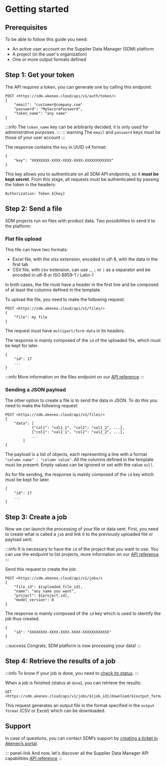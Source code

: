 # Getting started

## Prerequisites

To be able to follow this guide you need:
- An active user account on the Supplier Data Manager (SDM) platform
- A project (in the user's organization)
- One or more output formats defined

## Step 1: Get your token

The API requires a token, you can generate one by calling this endpoint:

```
POST <https://sdm.akeneo.cloud/api/v1/auth/token/>
{
    "email": "customer@company.com"
    "password": "MySecurePassword",
    "token_name": "any name"
}
```

:::info
The `token_name` key can be arbitrarily decided, it is only used for administrative purposes.
:::
::: warning
The `email` and `password` keys must be those of your user account
:::

The response contains the `key` in UUID v4 format:
```
{
    "key": "XXXXXXXX-XXXX-XXXX-XXXX-XXXXXXXXXXXX"
}
```

This key allows you to authenticate on all SDM API endpoints, so it **must be kept secret**.
From this stage, all requests must be authenticated by passing the token in the headers:

```
Authorization: Token ${key}
```

## Step 2: Send a file

SDM projects run on files with product data. Two possibilities to send it to the platform:

### Flat file upload

This file can have two formats:

- Excel file, with the xlsx extension, encoded in utf-8, with the data in the first tab
- CSV file, with csv extension, can use `,`, `;` or `|` as a separator and be encoded in utf-8 or ISO 8859-1 / Latin-1

In both cases, the file must have a header in the first line and be composed of at least the columns defined in the template.

To upload the file, you need to make the following request:
```
POST <https://sdm.akeneo.cloud/api/v1/files/>
{
    "file": my file
}
```

The request must have `multipart/form-data` in its headers. 

The response is mainly composed of the `id` of the uploaded file, which must be kept for later.

```
{
    "id": 17
    ...
}
```

:::info
More information on the files endpoint on our [API reference](https://sdm.akeneo.cloud/doc/v1/redoc/#tag/files/operation/files_create)
:::

### Sending a JSON payload

The other option to create a file is to send the data in JSON. To do this you need to make the following request:
```
POST <https://sdm.akeneo.cloud/api/v1/files/>
{
    "data": [
			{"col1": "val1_1", "col2": "val1_2", ...},
			{"col1": "val2_1", "col2": "val2_2", ...},
			...
		]
}

```

The payload is a list of objects, each representing a line with a format `"column name" : "column value"`. All the columns defined in the template must be present. Empty values can be ignored or set with the value `null`.

As for file sending, the response is mainly composed of the `id` key which must be kept for later.
```
{
    "id": 17
    ...
}
```

## Step 3: Create a job

Now we can launch the processing of your file or data sent.
First, you need to create what is called a `job` and link it to the previously uploaded file or payload sent.

:::info
It is necessary to have the `id` of the project that you want to use. You can use the endpoint to list projects, more information on our [API reference](https://sdm.akeneo.cloud/doc/v1/redoc/#tag/projects/operation/projects_list)
:::

Send this request to create the job:
```
POST <https://sdm.akeneo.cloud/api/v1/jobs/>
{
    "file_id": ${uploaded_file_id},
    "name": "any name you want",
    "project": ${project_id},
    "model_version": 0
}
```

The response is mainly composed of the `id` key which is used to identify the job thus created.
```
{
    "id": "XXXXXXXX-XXXX-XXXX-XXXX-XXXXXXXXXXXX"
}
```

:::success
Congrats, SDM platform is now processing your data!
:::


## Step 4: Retrieve the results of a job

:::info
To know if your job is done, you need to [check its status](/supplier-data-manager/common-usage.html#).
:::

When a job is finished (status at `done`), you can retrieve the results:
```
GET <https://sdm.akeneo.cloud/api/v1/jobs/${job_id}/download/${output_format_id}/
```

This request generates an output file in the format specified in the `output format` (CSV or Excel) which can be downloaded.

## Support

In case of questions, you can contact SDM’s support by [creating a ticket in Akeneo’s portal](http://sdm-support.akeneo.com/).

::: panel-link And now, let's discover all the Supplier Data Manager API capabilities [API reference](https://sdm.akeneo.cloud/doc/v1/redoc/)
:::
